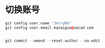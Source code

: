 # 切换账号



``` c++
git config user.name "JerryMa"
git config user.email mazaiguo@zwcad.com


git commit --amend --reset-author --no-edit
```
